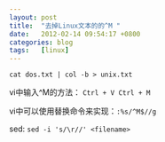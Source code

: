 ```yaml
---
layout: post
title:  "去掉Linux文本的的^M "
date:   2012-02-14 09:54:17 +0800
categories: blog
tags:   [linux]
---
```


    cat dos.txt | col -b > unix.txt
    

vi中输入^M的方法：  `Ctrl + V Ctrl + M`

vi中可以使用替换命令来实现：`:%s/^M$//g`

sed: `sed -i 's/\r//' <filename> `